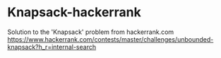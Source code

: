 # Knapsack-hackerrank
Solution to the 'Knapsack' problem from hackerrank.com
https://www.hackerrank.com/contests/master/challenges/unbounded-knapsack?h_r=internal-search

